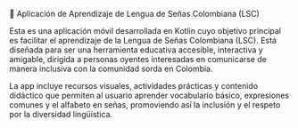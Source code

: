 📱 Aplicación de Aprendizaje de Lengua de Señas Colombiana (LSC)

Esta es una aplicación móvil desarrollada en Kotlin cuyo objetivo principal es facilitar el aprendizaje de la Lengua de Señas Colombiana (LSC). Está diseñada para ser una herramienta educativa accesible, interactiva y amigable, dirigida a personas oyentes interesadas en comunicarse de manera inclusiva con la comunidad sorda en Colombia.

La app incluye recursos visuales, actividades prácticas y contenido didáctico que permiten al usuario aprender vocabulario básico, expresiones comunes y el alfabeto en señas, promoviendo así la inclusión y el respeto por la diversidad lingüística.
